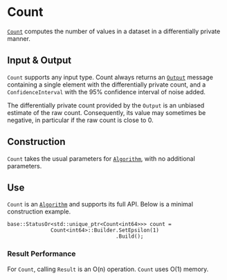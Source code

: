 
# Count

[`Count`](https://github.com/google/differential-privacy/blob/main/cc/algorithms/count.h)
computes the number of values in a dataset in a differentially private manner.

## Input & Output

`Count` supports any input type. Count always returns an
[`Output`](../protos.md) message containing a single element with the
differentially private count, and a `ConfidenceInterval` with the 95%
confidence interval of noise added.

The differentially private count provided by the `Output` is an unbiased
estimate of the raw count. Consequently, its value may sometimes be negative, in
particular if the raw count is close to 0.

## Construction

`Count` takes the usual parameters for [`Algorithm`](algorithm.md), with no
additional parameters.

## Use

`Count` is an [`Algorithm`](algorithm.md) and supports its full API. Below is a
minimal construction example.

```
base::StatusOr<std::unique_ptr<Count<int64>>> count =
              Count<int64>::Builder.SetEpsilon(1)
                                   .Build();
```

### Result Performance

For `Count`, calling `Result` is an O(n) operation. `Count` uses O(1) memory.
